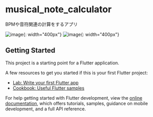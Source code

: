 # musical_note_calculator

BPMや音符関連の計算をするアプリ<br>

![image](https://github.com/user-attachments/assets/96fd0d06-fc3d-430b-a02e-f13ad2c1c9d1){: width="400px"}
![image](https://github.com/user-attachments/assets/1596c8f5-eeb8-45cd-a1fd-42935688498a){: width="400px"}



## Getting Started

This project is a starting point for a Flutter application.

A few resources to get you started if this is your first Flutter project:

- [Lab: Write your first Flutter app](https://docs.flutter.dev/get-started/codelab)
- [Cookbook: Useful Flutter samples](https://docs.flutter.dev/cookbook)

For help getting started with Flutter development, view the
[online documentation](https://docs.flutter.dev/), which offers tutorials,
samples, guidance on mobile development, and a full API reference.
